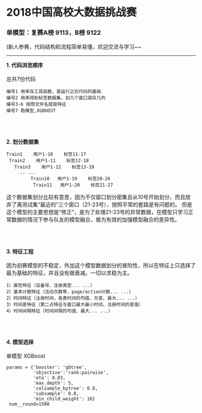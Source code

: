 # 2018中国高校大数据挑战赛

### 单模型：复赛A榜 9113，B榜 9122
(新人参赛，代码结构和流程简单易懂，欢迎交流与学习~~

---
**1. 代码浏览顺序**
<br/><br/>
总共7份代码
```
编号1 用来存工具函数，是运行之后代码的基础
编号2 用来得到标签数据集，划几个窗口就存几列
编号3-6 按照文件名提取特征
编号7 跑模型,XGBOOST
```

<br/><br/>   
**2. 划分数据集**
```
Train1    用户1-10    标签11-17
 Train2    用户1-11    标签12-18
   Train3    用户1-12    标签13-19
    ... ...  
         Train10   用户1-19    标签20-26
          Train11   用户1-20    标签21-27
```
这个数据集划分比较有意思，因为不仅窗口划分密集且从10号开始划分，而且放弃了离测试集“最近的”三个窗口（21-23号），按照平常的套路是有问题的。
但是这个模型的主要思想是“修正”，是为了处理21-23号的异常数据，在模型只学习正常数据的情况下参与队友的模型融合，极为有效的加强模型融合的差异性。

<br/><br/>   
**3. 特征工程**
<br/><br/>
因为初赛模型的不稳定，外加这个模型数据划分的冒险性，所以在特征上只选择了最为基础的特征，并且没有做衰减。一切以求稳为主。
```
1）属性特征（设备号、注册类型... ...）
2）基本计数特征（活动次数等，page/action计数... ...）
2）时间特征（注册时间，各表时间的均值、方差、最大... ...）
3）时间差特征（第二点特征与窗口最大最小时间、注册时间的差值）
4）时间间隔特征（时间间隔的均值、最大... ...）
```

<br/><br/>   
**4. 模型选择**
<br/><br/>
单模型 XGBoost
```
params = {'booster': 'gbtree',
          'objective':'rank:pairwise',
          'eta': 0.03,
          'max_depth': 5,
          'colsample_bytree': 0.8,
          'subsample': 0.8,
          'min_child_weight': 16}
 num__round=1500
```
